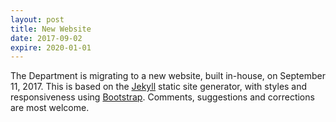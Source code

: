 ```yaml
---
layout: post
title: New Website
date: 2017-09-02
expire: 2020-01-01
---
```


The Department is migrating to a new website, built in-house, on September 11, 2017. This is based on the [Jekyll](https://jekyllrb.com/) static site generator, with styles and responsiveness using [Bootstrap](https://getbootstrap.com/). Comments, suggestions and corrections are most welcome.
